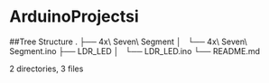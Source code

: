 # ArduinoProjectsi


##Tree Structure
.
├── 4x\ Seven\ Segment
│   └── 4x\ Seven\ Segment.ino
├── LDR_LED
│   └── LDR_LED.ino
└── README.md

2 directories, 3 files
